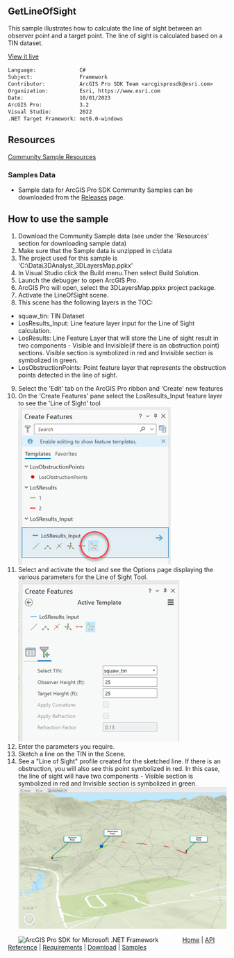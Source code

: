 ## GetLineOfSight

<!-- TODO: Write a brief abstract explaining this sample -->
This sample illustrates how to calculate the line of sight between an observer point and a target point. The line of sight is calculated based on a TIN dataset.    
  


<a href="https://pro.arcgis.com/en/pro-app/sdk/" target="_blank">View it live</a>

<!-- TODO: Fill this section below with metadata about this sample-->
```
Language:              C#
Subject:               Framework
Contributor:           ArcGIS Pro SDK Team <arcgisprosdk@esri.com>
Organization:          Esri, https://www.esri.com
Date:                  10/01/2023
ArcGIS Pro:            3.2
Visual Studio:         2022
.NET Target Framework: net6.0-windows
```

## Resources

[Community Sample Resources](https://github.com/Esri/arcgis-pro-sdk-community-samples#resources)

### Samples Data

* Sample data for ArcGIS Pro SDK Community Samples can be downloaded from the [Releases](https://github.com/Esri/arcgis-pro-sdk-community-samples/releases) page.  

## How to use the sample
<!-- TODO: Explain how this sample can be used. To use images in this section, create the image file in your sample project's screenshots folder. Use relative url to link to this image using this syntax: ![My sample Image](FacePage/SampleImage.png) -->
1. Download the Community Sample data (see under the 'Resources' section for downloading sample data)
2. Make sure that the Sample data is unzipped in c:\data  
3. The project used for this sample is 'C:\Data\3DAnalyst\_3DLayersMap.ppkx'  
4. In Visual Studio click the Build menu.Then select Build Solution.  
5. Launch the debugger to open ArcGIS Pro.  
6. ArcGIS Pro will open, select the 3DLayersMap.ppkx project package.  
7. Activate the LineOfSight scene.  
8. This scene has the following layers in the TOC:  
* squaw_tin: TIN Dataset  
* LosResults_Input: Line feature layer input for the Line of Sight calculation.  
* LosResults: Line Feature Layer that will store the Line of sight result in two components - Visible and Invisible(if there is an obstruction point) sections. Visible section is symbolized in red and Invisible section is symbolized in green.  
* LosObstructionPoints: Point feature layer that represents the obstruction points detected in the line of sight.  
9. Select the 'Edit' tab on the ArcGIS Pro ribbon and 'Create' new features  
10. On the 'Create Features' pane select the LosResults_Input feature layer to see the 'Line of Sight' tool  
![UI](Screenshots/LineOfSightTool.png)        
11. Select and activate the tool and see the Options page displaying the various parameters for the Line of Sight Tool.  
![UI](Screenshots/LineOfSightOptions.png)        
12. Enter the parameters you require.  
13. Sketch a line on the TIN in the Scene.  
14. See a "Line of Sight" profile created for the sketched line. If there is an obstruction, you will also see this point symbolized in red. In this case, the line of sight will have two components - Visible section is symbolized in red and Invisible section is symbolized in green.  
![UI](Screenshots/LineOfSightAndObstructionPoint.png)     
  

<!-- End -->

&nbsp;&nbsp;&nbsp;&nbsp;&nbsp;&nbsp;<img src="https://esri.github.io/arcgis-pro-sdk/images/ArcGISPro.png"  alt="ArcGIS Pro SDK for Microsoft .NET Framework" height = "20" width = "20" align="top"  >
&nbsp;&nbsp;&nbsp;&nbsp;&nbsp;&nbsp;&nbsp;&nbsp;&nbsp;&nbsp;&nbsp;&nbsp;
[Home](https://github.com/Esri/arcgis-pro-sdk/wiki) | <a href="https://pro.arcgis.com/en/pro-app/latest/sdk/api-reference" target="_blank">API Reference</a> | [Requirements](https://github.com/Esri/arcgis-pro-sdk/wiki#requirements) | [Download](https://github.com/Esri/arcgis-pro-sdk/wiki#installing-arcgis-pro-sdk-for-net) | <a href="https://github.com/esri/arcgis-pro-sdk-community-samples" target="_blank">Samples</a>
